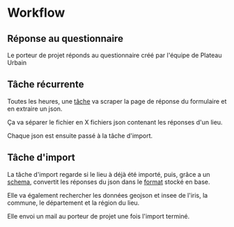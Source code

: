 # Workflow

## Réponse au questionnaire

Le porteur de projet réponds au questionnaire créé par l'équipe de Plateau Urbain

## Tâche récurrente

Toutes les heures, une [tâche](../bin/import.sh) va scraper la page de réponse du formulaire et en extraire un json.

Ça va séparer le fichier en X fichiers json contenant les réponses d'un lieu.

Chaque json est ensuite passé à la tâche d'import.

## Tâche d'import

La tâche d'import regarde si le lieu à déjà été importé, puis, grâce a un [schema](../storage/app/places/schema.json), convertit les réponses du json dans le [format](./exemple_lieu.json) stocké en base.

Elle va également rechercher les données geojson et insee de l'iris, la commune, le département et la région du lieu.

Elle envoi un mail au porteur de projet une fois l'import terminé.

